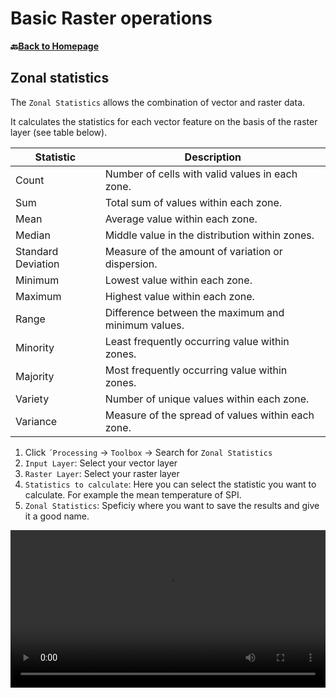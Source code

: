 # Basic Raster operations


__🔙[Back to Homepage](/content/intro.md)__

## Zonal statistics

The `Zonal Statistics` allows the combination of vector and raster data.

It calculates the statistics for each vector feature on the basis of the raster layer (see table below).



| Statistic              | Description                                     |
|------------------------|-------------------------------------------------|
| Count                  | Number of cells with valid values in each zone. |
| Sum                    | Total sum of values within each zone.           |
| Mean                   | Average value within each zone.                 |
| Median                 | Middle value in the distribution within zones.  |
| Standard Deviation     | Measure of the amount of variation or dispersion.|
| Minimum                | Lowest value within each zone.                   |
| Maximum                | Highest value within each zone.                  |
| Range                  | Difference between the maximum and minimum values.|
| Minority               | Least frequently occurring value within zones.  |
| Majority               | Most frequently occurring value within zones.   |
| Variety                | Number of unique values within each zone.        |
| Variance               | Measure of the spread of values within each zone.|





1.	Click `´Processing` -> `Toolbox` -> Search for `Zonal Statistics`
2.	`Input Layer`: Select your vector layer
3.	`Raster Layer`: Select your raster layer
4.	`Statistics to calculate`: Here you can select the statistic you want to calculate. For example the mean temperature of SPI.
5.	`Zonal Statistics`: Speficiy where you want to save the results and give it a good name.


<video width="100%" controls src="https://github.com/GIScience/gis-training-resource-center/raw/main/fig/qgis_zonal_stats.mp4"></video>




